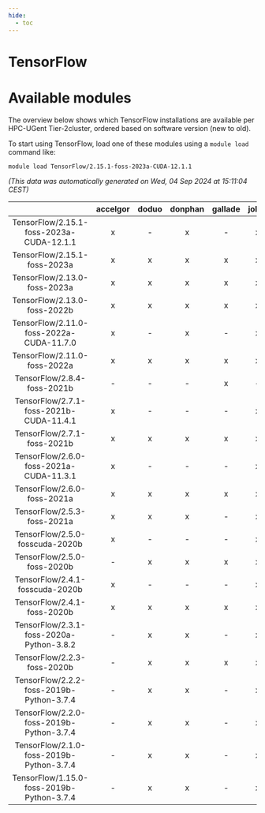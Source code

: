 ```yaml
---
hide:
  - toc
---
```


TensorFlow
==========

# Available modules


The overview below shows which TensorFlow installations are available per HPC-UGent Tier-2cluster, ordered based on software version (new to old).

To start using TensorFlow, load one of these modules using a `module load` command like:

```shell
module load TensorFlow/2.15.1-foss-2023a-CUDA-12.1.1
```

*(This data was automatically generated on Wed, 04 Sep 2024 at 15:11:04 CEST)*  

| |accelgor|doduo|donphan|gallade|joltik|shinx|skitty|
| :---: | :---: | :---: | :---: | :---: | :---: | :---: | :---: |
|TensorFlow/2.15.1-foss-2023a-CUDA-12.1.1|x|-|x|-|x|-|-|
|TensorFlow/2.15.1-foss-2023a|x|x|x|x|x|x|x|
|TensorFlow/2.13.0-foss-2023a|x|x|x|x|x|x|x|
|TensorFlow/2.13.0-foss-2022b|x|x|x|x|x|-|x|
|TensorFlow/2.11.0-foss-2022a-CUDA-11.7.0|x|-|x|-|x|-|-|
|TensorFlow/2.11.0-foss-2022a|x|x|x|x|x|-|x|
|TensorFlow/2.8.4-foss-2021b|-|-|-|x|-|-|-|
|TensorFlow/2.7.1-foss-2021b-CUDA-11.4.1|x|-|-|-|x|-|-|
|TensorFlow/2.7.1-foss-2021b|x|x|x|x|x|-|x|
|TensorFlow/2.6.0-foss-2021a-CUDA-11.3.1|x|-|-|-|x|-|-|
|TensorFlow/2.6.0-foss-2021a|x|x|x|x|x|-|x|
|TensorFlow/2.5.3-foss-2021a|x|x|x|-|x|-|x|
|TensorFlow/2.5.0-fosscuda-2020b|x|-|-|-|x|-|-|
|TensorFlow/2.5.0-foss-2020b|-|x|x|x|x|-|x|
|TensorFlow/2.4.1-fosscuda-2020b|x|-|-|-|x|-|-|
|TensorFlow/2.4.1-foss-2020b|x|x|x|x|x|-|x|
|TensorFlow/2.3.1-foss-2020a-Python-3.8.2|-|x|x|-|x|-|x|
|TensorFlow/2.2.3-foss-2020b|-|x|x|x|x|-|x|
|TensorFlow/2.2.2-foss-2019b-Python-3.7.4|-|x|x|-|x|-|x|
|TensorFlow/2.2.0-foss-2019b-Python-3.7.4|-|x|x|-|x|-|x|
|TensorFlow/2.1.0-foss-2019b-Python-3.7.4|-|x|x|-|x|-|x|
|TensorFlow/1.15.0-foss-2019b-Python-3.7.4|-|x|x|-|x|-|x|
